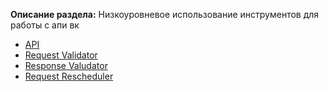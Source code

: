 **Описание раздела:** Низкоуровневое использование инструментов для работы c апи вк

* [API](api.md)
* [Request Validator](request-validator.md)
* [Response Valudator](response-validator.md)
* [Request Rescheduler](request-rescheduler.md)